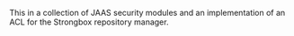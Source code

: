 This in a collection of JAAS security modules and an implementation of an ACL for the Strongbox repository manager.
